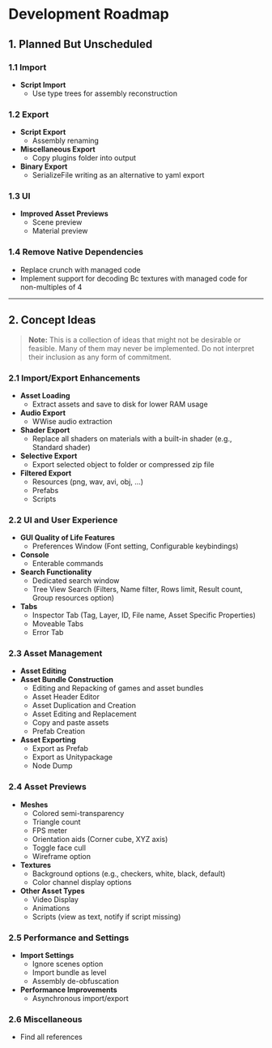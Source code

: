 # Development Roadmap

## 1. Planned But Unscheduled

### 1.1 Import
- **Script Import**
  - Use type trees for assembly reconstruction

### 1.2 Export
- **Script Export**
  - Assembly renaming
- **Miscellaneous Export**
  - Copy plugins folder into output
- **Binary Export**
  - SerializeFile writing as an alternative to yaml export

### 1.3 UI
- **Improved Asset Previews**
  - Scene preview
  - Material preview

### 1.4 Remove Native Dependencies
- Replace crunch with managed code
- Implement support for decoding Bc textures with managed code for non-multiples of 4

---

## 2. Concept Ideas

> **Note:** This is a collection of ideas that might not be desirable or feasible. Many of them may never be implemented. Do not interpret their inclusion as any form of commitment.

### 2.1 Import/Export Enhancements
- **Asset Loading**
  - Extract assets and save to disk for lower RAM usage
- **Audio Export**
  - WWise audio extraction
- **Shader Export**
  - Replace all shaders on materials with a built-in shader (e.g., Standard shader)
- **Selective Export**
  - Export selected object to folder or compressed zip file
- **Filtered Export**
  - Resources (png, wav, avi, obj, ...)
  - Prefabs
  - Scripts

### 2.2 UI and User Experience
- **GUI Quality of Life Features**
  - Preferences Window (Font setting, Configurable keybindings)
- **Console**
  - Enterable commands
- **Search Functionality**
  - Dedicated search window
  - Tree View Search (Filters, Name filter, Rows limit, Result count, Group resources option)
- **Tabs**
  - Inspector Tab (Tag, Layer, ID, File name, Asset Specific Properties)
  - Moveable Tabs
  - Error Tab

### 2.3 Asset Management
- **Asset Editing**
- **Asset Bundle Construction**
  - Editing and Repacking of games and asset bundles
  - Asset Header Editor
  - Asset Duplication and Creation
  - Asset Editing and Replacement
  - Copy and paste assets
  - Prefab Creation
- **Asset Exporting**
  - Export as Prefab
  - Export as Unitypackage
  - Node Dump

### 2.4 Asset Previews
- **Meshes**
  - Colored semi-transparency
  - Triangle count
  - FPS meter
  - Orientation aids (Corner cube, XYZ axis)
  - Toggle face cull
  - Wireframe option
- **Textures**
  - Background options (e.g., checkers, white, black, default)
  - Color channel display options
- **Other Asset Types**
  - Video Display
  - Animations
  - Scripts (view as text, notify if script missing)

### 2.5 Performance and Settings
- **Import Settings**
  - Ignore scenes option
  - Import bundle as level
  - Assembly de-obfuscation
- **Performance Improvements**
  - Asynchronous import/export

### 2.6 Miscellaneous
- Find all references